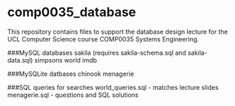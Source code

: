 # comp0035_database

This repository contains files to support the database design lecture for the UCL Computer Science course COMP0035 Systems Engineering.

###MySQL databases
sakila (requires sakila-schema.sql and sakila-data.sql)
simpsons
world
imdb

###MySQLite datbases
chinook
menagerie

###SQL queries for searches
world_queries.sql - matches lecture slides
menagerie.sql - questions and SQL solutions
